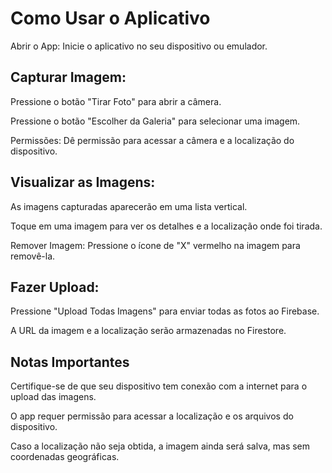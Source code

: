 # Como Usar o Aplicativo

Abrir o App: Inicie o aplicativo no seu dispositivo ou emulador.

## Capturar Imagem:

Pressione o botão "Tirar Foto" para abrir a câmera.

Pressione o botão "Escolher da Galeria" para selecionar uma imagem.

Permissões: Dê permissão para acessar a câmera e a localização do dispositivo.

## Visualizar as Imagens:

As imagens capturadas aparecerão em uma lista vertical.

Toque em uma imagem para ver os detalhes e a localização onde foi tirada.

Remover Imagem: Pressione o ícone de "X" vermelho na imagem para removê-la.

## Fazer Upload:

Pressione "Upload Todas Imagens" para enviar todas as fotos ao Firebase.

A URL da imagem e a localização serão armazenadas no Firestore.

## Notas Importantes

Certifique-se de que seu dispositivo tem conexão com a internet para o upload das imagens.

O app requer permissão para acessar a localização e os arquivos do dispositivo.

Caso a localização não seja obtida, a imagem ainda será salva, mas sem coordenadas geográficas.
